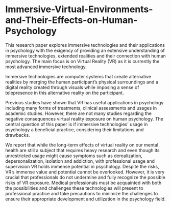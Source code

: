 # Immersive-Virtual-Environments-and-Their-Effects-on-Human-Psychology
This research paper explores immersive technologies and their applications in psychology with the exigency of providing an extensive understanding of immersive technologies, extended realities and their connection with human psychology. The main focus is on Virtual Reality (VR) as it is currently the most advanced immersive technology. 

Immersive technologies are computer systems that create alternative realities by merging the human participant’s physical surroundings and a digital reality created through visuals while imposing a sense of telepresence in this alternative reality on the participant. 

Previous studies have shown that VR has useful applications in psychology including many forms of treatments, clinical assessments and usages in academic studies. However, there are not many studies regarding the negative consequences virtual reality exposure on human psychology. The central question of this paper is if immersive technologies' usage in psychology a beneficial practice, considering their limitations and drawbacks. 

We report that while the long-term effects of virtual reality on our mental health are still a subject that requires heavy research and even though its unrestricted usage might cause symptoms such as derealization, depersonalization, isolation and addiction, with professional usage and supervision VR holds immense potential in psychology. Despite the risks, VR’s immense value and potential cannot be overlooked. However, it is very crucial that professionals do not undermine and fully recognize the possible risks of VR exposure. Medical professionals must be acquainted with both the possibilities and challenges these technologies will present to professional practice and take precautions to minimize the challenges to ensure their appropriate development and utilization in the psychology field. 
